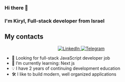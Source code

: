 ### Hi there 👋
### I'm Kiryl, Full-stack developer from Israel


## My contacts
<div id="socials" align="center">
	<a href="https://www.linkedin.com/in/kirylsavich/">
		<img src="https://img.shields.io/badge/LinkedIn-blue?style=for-the-badge&logo=linkedin&logoColor=white" alt="LinkedIn"/>
	</a>
	<a href="https://t.me/immimp">
		<img src="https://img.shields.io/badge/Telegram-blue?style=for-the-badge&logo=telegram&logoColor=white" alt="Telegram"/>
	</a>
</div>

- 🔭 Looking for full-stack JavaScript developer job
- 🌱 I’m currently learning: Next js
- 💡 I have 2 years of continuing development education
- 🛠 I like to build modern, well organized applications


